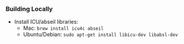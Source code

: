 
### Building Locally

* Install ICU/abseil libraries: 
  * Mac: `brew install icu4c abseil`
  * Ubuntu/Debian: `sudo apt-get install libicu-dev libabsl-dev`
